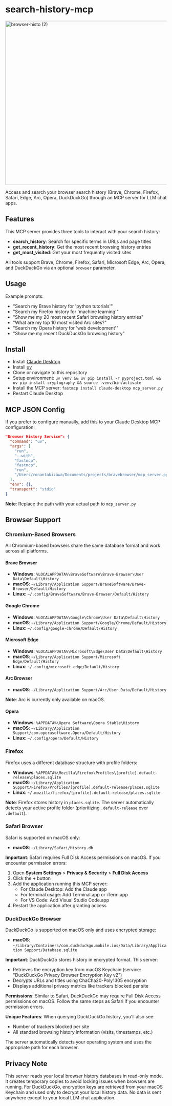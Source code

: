 # search-history-mcp

<img width="1024" height="512" alt="browser-histo (2)" src="https://github.com/user-attachments/assets/9bd134ed-b400-45ae-8134-9c3f854989b3" />



Access and search your browser search history (Brave, Chrome, Firefox, Safari, Edge, Arc, Opera, DuckDuckGo) through an MCP server for LLM chat apps.

## Features

This MCP server provides three tools to interact with your search history:

- **search_history**: Search for specific terms in URLs and page titles
- **get_recent_history**: Get the most recent browsing history entries
- **get_most_visited**: Get your most frequently visited sites

All tools support Brave, Chrome, Firefox, Safari, Microsoft Edge, Arc, Opera, and DuckDuckGo via an optional `browser` parameter.

## Usage

Example prompts:
- "Search my Brave history for 'python tutorials'"
- "Search my Firefox history for 'machine learning'"
- "Show me my 20 most recent Safari browsing history entries"
- "What are my top 10 most visited Arc sites?"
- "Search my Opera history for 'web development'"
- "Show me my recent DuckDuckGo browsing history"

## Install

- Install [Claude Desktop](https://claude.ai/download)
- Install [uv](https://docs.astral.sh/uv/getting-started/installation/)
- Clone or navigate to this repository
- Setup environment: `uv venv && uv pip install -r pyproject.toml && uv pip install cryptography && source .venv/bin/activate`
- Install the MCP server: `fastmcp install claude-desktop mcp_server.py`
- Restart Claude Desktop

## MCP JSON Config

If you prefer to configure manually, add this to your Claude Desktop MCP configuration:

```json
"Browser History Service": {
  "command": "uv",
  "args": [
    "run",
    "--with",
    "fastmcp",
    "fastmcp",
    "run",
    "/Users/ronantakizawa/Documents/projects/bravebrowser/mcp_server.py"
  ],
  "env": {},
  "transport": "stdio"
}
```

**Note**: Replace the path with your actual path to `mcp_server.py`

## Browser Support

### Chromium-Based Browsers

All Chromium-based browsers share the same database format and work across all platforms.

#### Brave Browser
- **Windows**: `%LOCALAPPDATA%\BraveSoftware\Brave-Browser\User Data\Default\History`
- **macOS**: `~/Library/Application Support/BraveSoftware/Brave-Browser/Default/History`
- **Linux**: `~/.config/BraveSoftware/Brave-Browser/Default/History`

#### Google Chrome
- **Windows**: `%LOCALAPPDATA%\Google\Chrome\User Data\Default\History`
- **macOS**: `~/Library/Application Support/Google/Chrome/Default/History`
- **Linux**: `~/.config/google-chrome/Default/History`

#### Microsoft Edge
- **Windows**: `%LOCALAPPDATA%\Microsoft\Edge\User Data\Default\History`
- **macOS**: `~/Library/Application Support/Microsoft Edge/Default/History`
- **Linux**: `~/.config/microsoft-edge/Default/History`

#### Arc Browser
- **macOS**: `~/Library/Application Support/Arc/User Data/Default/History`

**Note**: Arc is currently only available on macOS.

#### Opera
- **Windows**: `%APPDATA%\Opera Software\Opera Stable\History`
- **macOS**: `~/Library/Application Support/com.operasoftware.Opera/Default/History`
- **Linux**: `~/.config/opera/Default/History`

### Firefox

Firefox uses a different database structure with profile folders:

- **Windows**: `%APPDATA%\Mozilla\Firefox\Profiles\[profile].default-release\places.sqlite`
- **macOS**: `~/Library/Application Support/Firefox/Profiles/[profile].default-release/places.sqlite`
- **Linux**: `~/.mozilla/firefox/[profile].default-release/places.sqlite`

**Note**: Firefox stores history in `places.sqlite`. The server automatically detects your active profile folder (prioritizing `.default-release` over `.default`).

### Safari Browser

Safari is supported on macOS only:
- **macOS**: `~/Library/Safari/History.db`

**Important**: Safari requires Full Disk Access permissions on macOS. If you encounter permission errors:

1. Open **System Settings** > **Privacy & Security** > **Full Disk Access**
2. Click the **+** button
3. Add the application running this MCP server:
   - For Claude Desktop: Add the Claude app
   - For terminal usage: Add Terminal.app or iTerm.app
   - For VS Code: Add Visual Studio Code.app
4. Restart the application after granting access

### DuckDuckGo Browser

DuckDuckGo is supported on macOS only and uses encrypted storage:
- **macOS**: `~/Library/Containers/com.duckduckgo.mobile.ios/Data/Library/Application Support/Database.sqlite`

**Important**: DuckDuckGo stores history in encrypted format. This server:
- Retrieves the encryption key from macOS Keychain (service: "DuckDuckGo Privacy Browser Encryption Key v2")
- Decrypts URLs and titles using ChaCha20-Poly1305 encryption
- Displays additional privacy metrics like trackers blocked per site

**Permissions**: Similar to Safari, DuckDuckGo may require Full Disk Access permissions on macOS. Follow the same steps as Safari if you encounter permission errors.

**Unique Features**: When querying DuckDuckGo history, you'll also see:
- Number of trackers blocked per site
- All standard browsing history information (visits, timestamps, etc.)

The server automatically detects your operating system and uses the appropriate path for each browser.

## Privacy Note

This server reads your local browser history databases in read-only mode. It creates temporary copies to avoid locking issues when browsers are running. For DuckDuckGo, encryption keys are retrieved from your macOS Keychain and used only to decrypt your local history data. No data is sent anywhere except to your local LLM chat application.
